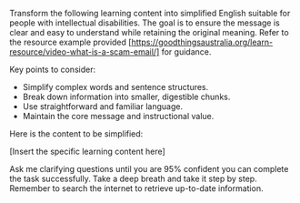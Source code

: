Transform the following learning content into simplified English suitable for people with intellectual disabilities. The goal is to ensure the message is clear and easy to understand while retaining the original meaning. Refer to the resource example provided [https://goodthingsaustralia.org/learn-resource/video-what-is-a-scam-email/] for guidance. 

Key points to consider:
- Simplify complex words and sentence structures.
- Break down information into smaller, digestible chunks.
- Use straightforward and familiar language.
- Maintain the core message and instructional value.

Here is the content to be simplified:

[Insert the specific learning content here]

Ask me clarifying questions until you are 95% confident you can complete the task successfully. Take a deep breath and take it step by step. Remember to search the internet to retrieve up-to-date information.
